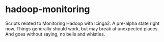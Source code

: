 # hadoop-monitoring
Scripts related to Monitoring Hadoop with Icinga2.
A pre-alpha state right now. Things generally should work, but may break at unexpected places. And goes without saying, no bells and whistles.
